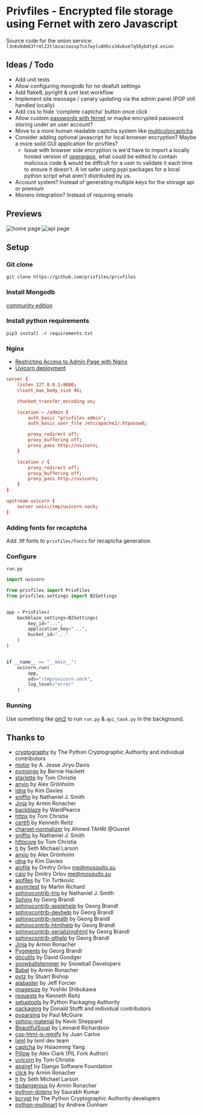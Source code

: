 # Privfiles - Encrypted file storage using Fernet with zero Javascript

Source code for the onion service: `l3n6v6dm63frml22tlmzacnasvp7co7wylu4hhcs34ukxe7q56yb4tyd.onion`

## Ideas / Todo
- Add unit tests
- Allow configuring mongodb for no deafult settings  
- Add flake8, pyright & unit test workflow
- Implement site message / canary updating via the admin panel (PGP still handled locally)
- Add css to hide 'complete captcha' button once click
- Allow custom [passwords with fernet](https://cryptography.io/en/latest/fernet/#using-passwords-with-fernet) or maybe encrypted password storing under an user account?
- Move to a more human readable captcha system like [multicolorcaptcha](https://github.com/J-Rios/multicolorcaptcha)
- Consider adding optional javascript for local browser encryption? Maybe a more soild GUI applicaiton for privfiles?
	- Issue with browser side encryption is we'd have to import a locally hosted version of [openpgpjs](https://github.com/openpgpjs/openpgpjs), what could be edited to contain malicious code & would be diffcult for a user to validate it each time to ensure it doesn't. A lot safer using pypi packages for a local python script what aren't distributed by us.
- Account system? Instead of generating multiple keys for the storage api or premium
- Monero integration? Instead of requiring emails

## Previews
![home page](https://i.imgur.com/LouGjvI.png)
![api page](https://i.imgur.com/SUHwwWU.png)

## Setup
### Git clone
`git clone https://github.com/privfiles/privfiles`
### Install Mongodb
[community edition](https://www.mongodb.com/try/download/community)
### Install python requirements
`pip3 install -r requirements.txt`
### Nginx
- [Restricting Access to Admin Page with Nginx](https://docs.nginx.com/nginx/admin-guide/security-controls/configuring-http-basic-authentication/)
- [Uvicorn deployment](https://www.uvicorn.org/deployment/)
```conf
server {
	listen 127.0.0.1:8080;
	client_max_body_size 4G;

	chunked_transfer_encoding on;

	location ~ /admin {
		auth_basic "privfiles admin";
		auth_basic_user_file /etc/apache2/.htpasswd;

		proxy_redirect off;
		proxy_buffering off;
		proxy_pass http://uvicorn;
	}

	location / {
		proxy_redirect off;
		proxy_buffering off;
		proxy_pass http://uvicorn;
	}
}

upstream uvicorn {
	server unix:/tmp/uvicorn.sock;
}
```
### Adding fonts for recaptcha
Add .ttf fonts to `privfiles/fonts` for recaptcha generation
### Configure
`run.py`
```py
import uvicorn

from privfiles import PrivFiles
from privfiles.settings import B2Settings


app = PrivFiles(
    backblaze_settings=B2Settings(
        key_id="...",
        application_key="...",
        bucket_id="..."
    )
)


if __name__ == "__main__":
    uvicorn.run(
        app,
        uds="/tmp/uvicorn.sock",
        log_level="error"
    )
```
### Running
Use something like [pm2](https://pm2.keymetrics.io) to run `run.py` & `api_task.py` in the background.


## Thanks to
- [cryptography](https://pypi.org/project/cryptography/) by The Python Cryptographic Authority and individual contributors
- [motor](https://pypi.org/project/motor/) by A. Jesse Jiryu Davis
- [pymongo](https://pypi.org/project/pymongo/) by Bernie Hackett
- [starlette](https://pypi.org/project/starlette/) by Tom Christie
- [anyio](https://pypi.org/project/anyio/) by Alex Grönholm
- [idna](https://pypi.org/project/idna/) by Kim Davies
- [sniffio](https://pypi.org/project/sniffio/) by Nathaniel J. Smith
- [Jinja](https://pypi.org/project/Jinja/) by Armin Ronacher
- [backblaze](https://pypi.org/project/backblaze/) by WardPearce
- [httpx](https://pypi.org/project/httpx/) by Tom Christie
- [certifi](https://pypi.org/project/certifi/) by Kenneth Reitz
- [charset-normalizer](https://pypi.org/project/charset-normalizer/) by Ahmed TAHRI @Ousret
- [sniffio](https://pypi.org/project/sniffio/) by Nathaniel J. Smith
- [httpcore](https://pypi.org/project/httpcore/) by Tom Christie
- [h](https://pypi.org/project/h/) by Seth Michael Larson
- [anyio](https://pypi.org/project/anyio/) by Alex Grönholm
- [idna](https://pypi.org/project/idna/) by Kim Davies
- [aiofile](https://pypi.org/project/aiofile/) by Dmitry Orlov <me@mosquito.su>
- [caio](https://pypi.org/project/caio/) by Dmitry Orlov <me@mosquito.su>
- [aiofiles](https://pypi.org/project/aiofiles/) by Tin Tvrtkovic
- [asynctest](https://pypi.org/project/asynctest/) by Martin Richard
- [sphinxcontrib-trio](https://pypi.org/project/sphinxcontrib-trio/) by Nathaniel J. Smith
- [Sphinx](https://pypi.org/project/Sphinx/) by Georg Brandl
- [sphinxcontrib-applehelp](https://pypi.org/project/sphinxcontrib-applehelp/) by Georg Brandl
- [sphinxcontrib-devhelp](https://pypi.org/project/sphinxcontrib-devhelp/) by Georg Brandl
- [sphinxcontrib-jsmath](https://pypi.org/project/sphinxcontrib-jsmath/) by Georg Brandl
- [sphinxcontrib-htmlhelp](https://pypi.org/project/sphinxcontrib-htmlhelp/) by Georg Brandl
- [sphinxcontrib-serializinghtml](https://pypi.org/project/sphinxcontrib-serializinghtml/) by Georg Brandl
- [sphinxcontrib-qthelp](https://pypi.org/project/sphinxcontrib-qthelp/) by Georg Brandl
- [Jinja](https://pypi.org/project/Jinja/) by Armin Ronacher
- [Pygments](https://pypi.org/project/Pygments/) by Georg Brandl
- [docutils](https://pypi.org/project/docutils/) by David Goodger
- [snowballstemmer](https://pypi.org/project/snowballstemmer/) by Snowball Developers
- [Babel](https://pypi.org/project/Babel/) by Armin Ronacher
- [pytz](https://pypi.org/project/pytz/) by Stuart Bishop
- [alabaster](https://pypi.org/project/alabaster/) by Jeff Forcier
- [imagesize](https://pypi.org/project/imagesize/) by Yoshiki Shibukawa
- [requests](https://pypi.org/project/requests/) by Kenneth Reitz
- [setuptools](https://pypi.org/project/setuptools/) by Python Packaging Authority
- [packaging](https://pypi.org/project/packaging/) by Donald Stufft and individual contributors
- [pyparsing](https://pypi.org/project/pyparsing/) by Paul McGuire
- [sphinx-material](https://pypi.org/project/sphinx-material/) by Kevin Sheppard
- [BeautifulSoup](https://pypi.org/project/BeautifulSoup/) by Leonard Richardson
- [css-html-js-minify](https://pypi.org/project/css-html-js-minify/) by Juan Carlos
- [lxml](https://pypi.org/project/lxml/) by lxml dev team
- [captcha](https://pypi.org/project/captcha/) by Hsiaoming Yang
- [Pillow](https://pypi.org/project/Pillow/) by Alex Clark (PIL Fork Author)
- [uvicorn](https://pypi.org/project/uvicorn/) by Tom Christie
- [asgiref](https://pypi.org/project/asgiref/) by Django Software Foundation
- [click](https://pypi.org/project/click/) by Armin Ronacher
- [h](https://pypi.org/project/h/) by Seth Michael Larson
- [itsdangerous](https://pypi.org/project/itsdangerous/) by Armin Ronacher
- [python-dotenv](https://pypi.org/project/python-dotenv/) by Saurabh Kumar
- [bcrypt](https://pypi.org/project/bcrypt/) by The Python Cryptographic Authority developers
- [python-multipart](https://pypi.org/project/python-multipart/) by Andrew Dunham
